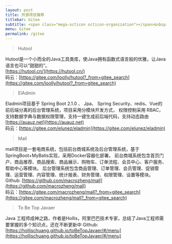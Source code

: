 ```yaml
---
layout: post
title: 开源项目推荐
titlebar: Gitee
subtitle: <span class="mega-octicon octicon-organization"></span>&nbsp;&nbsp; 通过他人的作品，扩展自己的编程思维，增长见识。
menu: Gitee
permalink: /gitee
---
```


> Hutool  

Hutool是一个小而全的Java工具类库，使Java拥有函数式语言般的优雅，让Java语言也可以“甜甜的”。   
[https://hutool.cn/](https://hutool.cn/)  
码云：[https://gitee.com/loolly/hutool?_from=gitee_search](https://gitee.com/loolly/hutool?_from=gitee_search)  


> ElAdmin

Eladmin项目基于 Spring Boot 2.1.0 、 Jpa、 Spring Security、redis、Vue的前后端分离的后台管理系统，项目采用分模块开发方式， 权限控制采用 RBAC，支持数据字典与数据权限管理，支持一键生成前后端代码，支持动态路由   
[https://auauz.net](https://auauz.net)  
码云：[https://gitee.com/elunez/eladmin](https://gitee.com/elunez/eladmin)

> Mall

mall项目是一套电商系统，包括前台商城系统及后台管理系统，基于SpringBoot+MyBatis实现，采用Docker容器化部署。 前台商城系统包含首页门户、商品推荐、商品搜索、商品展示、购物车、订单流程、会员中心、客户服务、帮助中心等模块。 
后台管理系统包含商品管理、订单管理、会员管理、促销管理、运营管理、内容管理、统计报表、财务管理、权限管理、设置等模块。  
Github: [https://github.com/macrozheng/mall](https://github.com/macrozheng/mall)  
码云：[https://gitee.com/macrozheng/mall?_from=gitee_search](https://gitee.com/macrozheng/mall?_from=gitee_search)

> To Be Top Javaer

Java 工程师成神之路，作者是Hollis，阿里巴巴技术专家，总结了Java工程师需要掌握的多个知识点，还在不断更新中
Github: [https://hollischuang.github.io/toBeTopJavaer/#/menu](https://hollischuang.github.io/toBeTopJavaer/#/menu)
